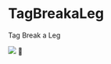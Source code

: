 # TagBreakaLeg</br>

Tag Break a Leg</br>

![](https://digoraccoon4279.github.io/TagBreakaLeg/) 🚀</br>
